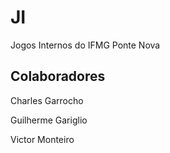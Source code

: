 # JI
Jogos Internos do IFMG Ponte Nova

## Colaboradores
Charles Garrocho

Guilherme Gariglio

Victor Monteiro
